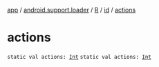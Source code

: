 [app](../../../index.md) / [android.support.loader](../../index.md) / [R](../index.md) / [id](index.md) / [actions](./actions.md)

# actions

`static val actions: `[`Int`](https://kotlinlang.org/api/latest/jvm/stdlib/kotlin/-int/index.html)
`static val actions: `[`Int`](https://kotlinlang.org/api/latest/jvm/stdlib/kotlin/-int/index.html)
